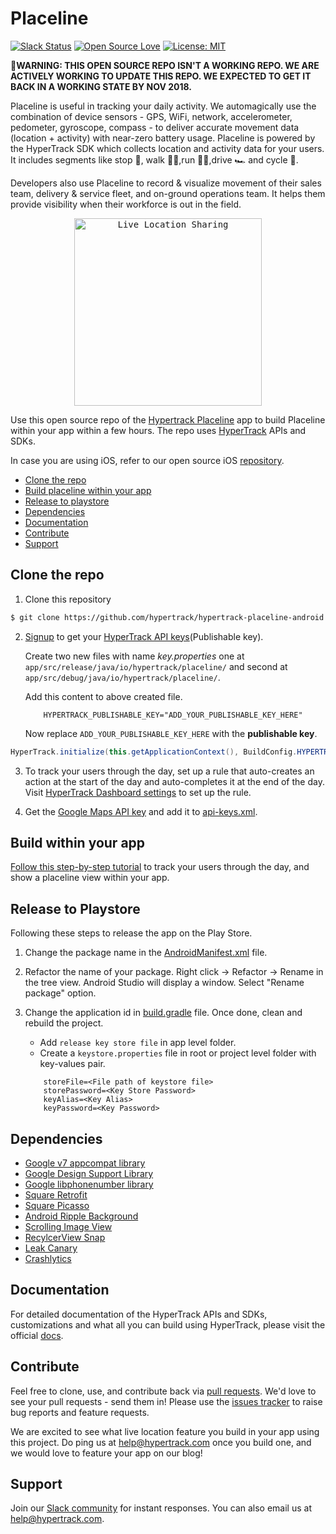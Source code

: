 # Placeline
[![Slack Status](http://slack.hypertrack.com/badge.svg)](http://slack.hypertrack.com) [![Open Source Love](https://badges.frapsoft.com/os/v1/open-source.svg?v=103)](https://opensource.org/licenses/MIT) [![License: MIT](https://img.shields.io/badge/License-MIT-yellow.svg)](https://opensource.org/licenses/MIT)

**🛑WARNING: THIS OPEN SOURCE REPO ISN'T A WORKING REPO. WE ARE ACTIVELY WORKING TO UPDATE THIS REPO. WE EXPECTED TO GET IT BACK IN A WORKING STATE BY NOV 2018.**

Placeline is useful in tracking your daily activity. We automagically use the combination of device sensors - GPS, WiFi, network, accelerometer, pedometer, gyroscope, compass - to deliver accurate movement data (location + activity) with near-zero battery usage. Placeline is powered by the HyperTrack SDK which collects location and activity data for your users. It includes segments like stop 🛑, walk 🚶‍♀️,run 🏃‍♀️,drive 🏎️ and cycle 🚴. 

Developers also use Placeline to record & visualize movement of their sales team, delivery & service fleet, and on-ground operations team. It helps them provide visibility when their workforce is out in the field.

<p align="center">
<kbd>
<img src="http://res.cloudinary.com/hypertrack/image/upload/v1524554794/HT_Placeline.gif" alt="Live Location Sharing" width="300">
</kbd>
</p>

Use this open source repo of the [Hypertrack Placeline](https://play.google.com/store/apps/details?id=io.hypertrack.placeline&hl=en) app to build Placeline within your app within a few hours. The repo uses [HyperTrack](https://www.hypertrack.com/) APIs and SDKs. 

In case you are using iOS, refer to our open source iOS [repository](https://github.com/hypertrack/hypertrack-placeline-ios).

- [Clone the repo](#clone-the-repo)
- [Build placeline within your app](#build-within-your-app)
- [Release to playstore](#release-to-playstore)
- [Dependencies](#dependencies)
- [Documentation](#documentation)
- [Contribute](#contribute)
- [Support](#support)

## Clone the repo

1. Clone this repository
```bash
$ git clone https://github.com/hypertrack/hypertrack-placeline-android.git
```

2. [Signup](https://dashboard.hypertrack.com/signup?utm_source=github&utm_campaign=ht_placeline_android) to get your [HyperTrack API keys](https://dashboard.hypertrack.com/settings)(Publishable key).

    Create two new files with name *key.properties* one at `app/src/release/java/io/hypertrack/placeline/` and second at `app/src/debug/java/io/hypertrack/placeline/`.
     
    Add this content to above created file.
    ```properties
        HYPERTRACK_PUBLISHABLE_KEY="ADD_YOUR_PUBLISHABLE_KEY_HERE"
    ```
   
    Now replace `ADD_YOUR_PUBLISHABLE_KEY_HERE` with the **publishable key**.
    
```java
HyperTrack.initialize(this.getApplicationContext(), BuildConfig.HYPERTRACK_PK);
```
3. To track your users through the day, set up a rule that auto-creates an action at the start of the day and auto-completes it at the end of the day. Visit [HyperTrack Dashboard settings](https://dashboard.hypertrack.com/settings) to set up the rule. 

4. Get the [Google Maps API key](https://developers.google.com/maps/documentation/android-api/signup) and add it to [api-keys.xml](app/src/main/res/values/api-keys.xml).


## Build within your app
[Follow this step-by-step tutorial](TUTORIAL.md) to track your users through the day, and show a placeline view within your app.

## Release to Playstore
Following these steps to release the app on the Play Store.

1. Change the package name in the [AndroidManifest.xml](app/src/main/AndroidManifest.xml#L4) file.

2. Refactor the name of your package. Right click → Refactor → Rename in the tree view. Android Studio will display a window. Select "Rename package" option.

3. Change the application id in [build.gradle](app/build.gradle#L111) file. Once done, clean and rebuild the project.
   - Add `release key store file` in app level folder.
   - Create a `keystore.properties` file in root or project level folder with key-values pair.
    ```properties
        storeFile=<File path of keystore file>
        storePassword=<Key Store Password>
        keyAlias=<Key Alias>
        keyPassword=<Key Password>
   ```

## Dependencies
* [Google v7 appcompat library](https://developer.android.com/topic/libraries/support-library/packages.html#v7-appcompat)
* [Google Design Support Library](https://developer.android.com/topic/libraries/support-library/packages.html#design)
* [Google libphonenumber library](https://github.com/googlei18n/libphonenumber/)
* [Square Retrofit](https://github.com/square/retrofit)
* [Square Picasso](https://github.com/square/picasso)
* [Android Ripple Background](https://github.com/skyfishjy/android-ripple-background)
* [Scrolling Image View](https://github.com/Q42/AndroidScrollingImageView)
* [RecylcerView Snap](https://github.com/rubensousa/RecyclerViewSnap)
* [Leak Canary](https://github.com/square/leakcanary)
* [Crashlytics](https://fabric.io/kits/android/crashlytics)

## Documentation
For detailed documentation of the HyperTrack APIs and SDKs, customizations and what all you can build using HyperTrack, please visit the official [docs](https://www.hypertrack.com/docs).

## Contribute
Feel free to clone, use, and contribute back via [pull requests](https://help.github.com/articles/about-pull-requests/). We'd love to see your pull requests - send them in! Please use the [issues tracker](https://github.com/hypertrack/hypertrack-placeline-android/issues) to raise bug reports and feature requests.

We are excited to see what live location feature you build in your app using this project. Do ping us at help@hypertrack.com once you build one, and we would love to feature your app on our blog!

## Support
Join our [Slack community](http://slack.hypertrack.com) for instant responses. You can also email us at help@hypertrack.com.

